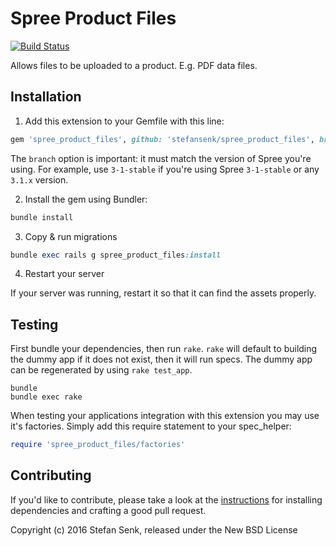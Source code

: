 Spree Product Files
===================

[![Build Status](https://travis-ci.org/stefansenk/spree_product_files.svg?branch=master)](https://travis-ci.org/stefansenk/spree_product_files)

Allows files to be uploaded to a product. E.g. PDF data files.

## Installation

1. Add this extension to your Gemfile with this line:
  ```ruby
  gem 'spree_product_files', github: 'stefansenk/spree_product_files', branch: 'master'
  ```

  The `branch` option is important: it must match the version of Spree you're using.
  For example, use `3-1-stable` if you're using Spree `3-1-stable` or any `3.1.x` version.

2. Install the gem using Bundler:
  ```ruby
  bundle install
  ```

3. Copy & run migrations
  ```ruby
  bundle exec rails g spree_product_files:install
  ```

4. Restart your server

  If your server was running, restart it so that it can find the assets properly.

## Testing

First bundle your dependencies, then run `rake`. `rake` will default to building the dummy app if it does not exist, then it will run specs. The dummy app can be regenerated by using `rake test_app`.

```shell
bundle
bundle exec rake
```

When testing your applications integration with this extension you may use it's factories.
Simply add this require statement to your spec_helper:

```ruby
require 'spree_product_files/factories'
```


## Contributing

If you'd like to contribute, please take a look at the
[instructions](CONTRIBUTING.md) for installing dependencies and crafting a good
pull request.

Copyright (c) 2016 Stefan Senk, released under the New BSD License
